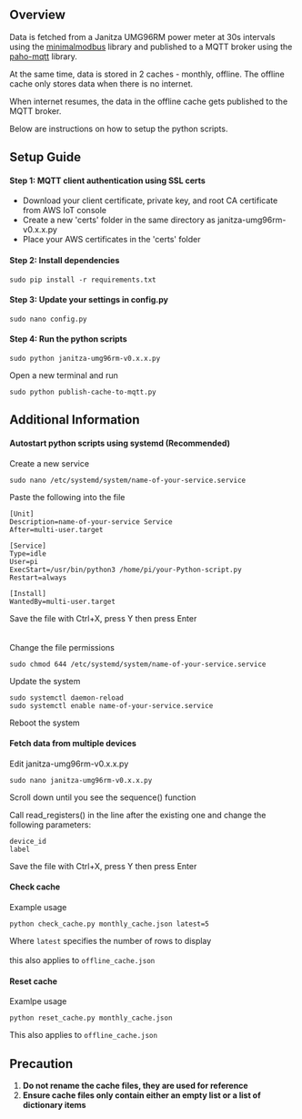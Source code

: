 ## Overview
Data is fetched from a Janitza UMG96RM power meter at 30s intervals using the [minimalmodbus]('https://minimalmodbus.readthedocs.io/en/stable/') library and published to a MQTT broker using the [paho-mqtt]('https://eclipse.dev.paho/files/paho.mqtt.python/html/client.html') library.

At the same time, data is stored in 2 caches - monthly, offline. The offline cache only stores data when there is no internet.

When internet resumes, the data in the offline cache gets published to the MQTT broker.

Below are instructions on how to setup the python scripts.

## Setup Guide

#### Step 1: MQTT client authentication using SSL certs
* Download your client certificate, private key, and root CA certificate from AWS IoT console
* Create a new 'certs' folder in the same directory as janitza-umg96rm-v0.x.x.py
* Place your AWS certificates in the 'certs' folder

#### Step 2: Install dependencies
```
sudo pip install -r requirements.txt
```

#### Step 3: Update your settings in config.py
```
sudo nano config.py
```

#### Step 4: Run the python scripts
```
sudo python janitza-umg96rm-v0.x.x.py
```
Open a new terminal and run
```
sudo python publish-cache-to-mqtt.py
```

## Additional Information

#### Autostart python scripts using systemd (Recommended)
Create a new service
```
sudo nano /etc/systemd/system/name-of-your-service.service
```
Paste the following into the file
```
[Unit]
Description=name-of-your-service Service
After=multi-user.target

[Service]
Type=idle
User=pi
ExecStart=/usr/bin/python3 /home/pi/your-Python-script.py
Restart=always

[Install]
WantedBy=multi-user.target
```
Save the file with Ctrl+X, press Y then press Enter<br><br><br>
Change the file permissions
```
sudo chmod 644 /etc/systemd/system/name-of-your-service.service
```
Update the system
```
sudo systemctl daemon-reload
sudo systemctl enable name-of-your-service.service
```
Reboot the system

#### Fetch data from multiple devices
Edit janitza-umg96rm-v0.x.x.py
```
sudo nano janitza-umg96rm-v0.x.x.py

```
Scroll down until you see the sequence() function <br>

Call read_registers() in the line after the existing one and change the following parameters:
```
device_id
label
```
Save the file with Ctrl+X, press Y then press Enter <br>

#### Check cache
Example usage
```
python check_cache.py monthly_cache.json latest=5
```
Where `latest` specifies the number of rows to display <br><br>
this also applies to `offline_cache.json`

#### Reset cache
Examlpe usage
```
python reset_cache.py monthly_cache.json
```
This also applies to `offline_cache.json`

## Precaution
1. **Do not rename the cache files, they are used for reference**<br>
2. **Ensure cache files only contain either an empty list or a list of dictionary items**
